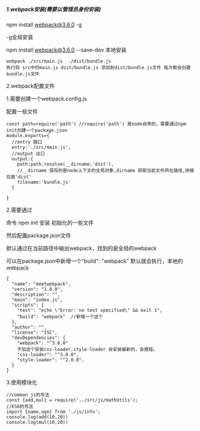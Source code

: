##### 1.webpack安装(需要以管理员身份安装)

npm install webpack@3.6.0 -g 

-g全局安装

npm install webpack@3.6.0 --save-dev 本地安装

```
webpack ./src/main.js  ./dist/bundle.js
执行将 src中的main.js dist/bundle.js 添加到dist/bundle.js文件 每次都会创建bundle.js文件
```

2.webpack配置文件

1.需要创建一个webpack.config.js

配置一些文件

```
const path=require('path') //require('path') 是node自带的，需要通过npm init创建一个package.json
module.exports={
  //entry 路口
  entry:'./src/main.js',
  //output 出口
  output:{
    path:path.resolve(__dirname,'dist'), 
    //__dirname 保存的是node上下文的全局对象,dirname 获取当前文件所在路径,拼接后面'dist'
    filename:'bundle.js'
  }

}
```

2.需要通过

命令 npm init 安装 初始化的一些文件

然后配置package.json文件

默认通过在当前路径中输出webpack，找到的是全局的webpack

可以在package.json中新增一个"build": "webpack"  默认就会执行，本地的webpack

```
{
  "name": "meetwebpack",
  "version": "1.0.0",
  "description": "",
  "main": "index.js",
  "scripts": {
    "test": "echo \"Error: no test specified\" && exit 1",
    "build": "webpack"  //新增一个这个
  },
  "author": "",
  "license": "ISC",
  "devDependencies": {
    "webpack": "^3.6.0"
    不加这个安装css-loader,style-loader 会安装最新的，会报错。
    "css-loader": "^3.0.0", 
    "style-loader": "^2.0.0",
  }
}

```

3.使用模块化

```
//common js的写法
const {add,mul} = require('../src/js/mathUtils');
//ES6的写法
import {name,age} from './js/info';
console.log(add(10,20))
console.log(mul(10,20))
```

